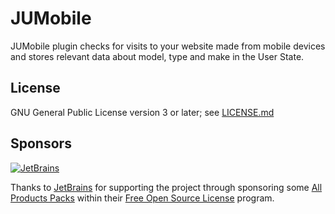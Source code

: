 # JUMobile
JUMobile plugin checks for visits to your website made from mobile devices and stores relevant data about model, type and make in the User State.

## License

GNU General Public License version 3 or later; see [LICENSE.md](LICENSE.md)

## Sponsors

[![JetBrains](https://avatars0.githubusercontent.com/u/878437?s=200&v=4)](https://www.jetbrains.com/)

Thanks to [JetBrains](https://www.jetbrains.com/) for supporting the project through sponsoring some [All Products Packs](https://www.jetbrains.com/products.html) within their [Free Open Source License](https://www.jetbrains.com/buy/opensource/) program.